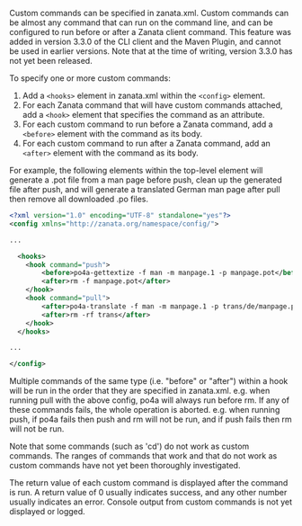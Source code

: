 Custom commands can be specified in zanata.xml. Custom commands can be almost any command that can run on the command line, and can be configured to run before or after a Zanata client command. This feature was added in version 3.3.0 of the CLI client and the Maven Plugin, and cannot be used in earlier versions. Note that at the time of writing, version 3.3.0 has not yet been released.

To specify one or more custom commands:

 1. Add a `<hooks>` element in zanata.xml within the `<config>` element.
 1. For each Zanata command that will have custom commands attached, add a `<hook>` element that specifies the command as an attribute.
 1. For each custom command to run before a Zanata command, add a `<before>` element with the command as its body.
 1. For each custom command to run after a Zanata command, add an `<after>` element with the command as its body.


For example, the following elements within the top-level <config> element will generate a .pot file from a man page before push, clean up the generated file after push, and will generate a translated German man page after pull then remove all downloaded .po files.

```xml
<?xml version="1.0" encoding="UTF-8" standalone="yes"?>
<config xmlns="http://zanata.org/namespace/config/">

...

  <hooks>
    <hook command="push">
        <before>po4a-gettextize -f man -m manpage.1 -p manpage.pot</before>
        <after>rm -f manpage.pot</after>
    </hook>
    <hook command="pull">
        <after>po4a-translate -f man -m manpage.1 -p trans/de/manpage.po -l manpage.de.1 --keep 1</after>
        <after>rm -rf trans</after>
    </hook>
  </hooks>

...

</config>
```

Multiple commands of the same type (i.e. "before" or "after") within a hook will be run in the order that they are specified in zanata.xml. e.g. when running pull with the above config, po4a will always run before rm. If any of these commands fails, the whole operation is aborted. e.g. when running push, if po4a fails then push and rm will not be run, and if push fails then rm will not be run.

Note that some commands (such as 'cd') do not work as custom commands. The ranges of commands that work and that do not work as custom commands have not yet been thoroughly investigated.

The return value of each custom command is displayed after the command is run. A return value of 0 usually indicates success, and any other number usually indicates an error. Console output from custom commands is not yet displayed or logged.